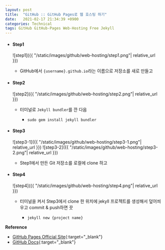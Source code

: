 ```yaml
---
layout: post
title:  "GitHub :: GitHub Pages로 웹 호스팅 하기"
date:   2021-02-17 21:34:39 +0900
categories: Technical
tags: GitHub GitHub-Pages Web-Hosting Free Jekyll
---
```


- #### Step1      
    ![step1]({{ "/static/images/github/web-hosting/step1.png"| relative_url }})
    -  GitHub에서 `{username}.github.io`라는 이름으로 저장소를 새로 만들고  

- #### Step2
    ![step2]({{ "/static/images/github/web-hosting/step2.png"| relative_url }})
    - 터미널로 `Jekyll bundler`를 깐 다음
        - ```text 
          sudo gem install jekyll bundler
          ```
          
- #### Step3
    ![step3-1]({{ "/static/images/github/web-hosting/step3-1.png"| relative_url }})
    ![step3-2]({{ "/static/images/github/web-hosting/step3-2.png"| relative_url }})
    - Step1에서 만든  Git 저장소를 로컬에 clone 하고

- #### Step4
    ![step4]({{ "/static/images/github/web-hosting/step4.png"| relative_url }})
    - 터미널을 켜서 Step3에서 clone 한 위치에 jekyll 프로젝트를 생성해서 덮어씌우고 commit & push하면 끗
        - ```text 
          jekyll new {project name}
          ```  

    
**Reference**
- [GitHub Pages Official Site](https://pages.github.com/){:target="_blank"}
- [GitHub Docs](https://docs.github.com/en/github/working-with-github-pages){:target="_blank"}
